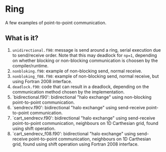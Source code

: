 Ring
====

A few examples of point-to-point communication.

What is it?
-----------
1. `unidirectional.f90`: message is send around a ring, serial execution
    due to send/receive order.  Note that this may deadlock for `np=1`,
    depending on whether blocking or non-blocking communication is choosen
    by the  compiler/runtime.
1. `nonbloking.f90`: example of non-blocking send, normal receive.
1. `nonbloking_f08.f90`: example of non-blocking send, normal receive,
    but using Fortran 2008 interface.
1. `deadlock.f90`: code that can result in a deadlock, depending on
    the communication method chosen by the implementation.
1. `bidirectional.f90': bidirectional "halo exchange" using non-blocking
    point-to-point communication.
1. `sendrecv.f90': bidirectional "halo exchange" using send-receive
    point-to-point communication.
1. `cart_sendrecv.f90': bidirectional "halo exchange" using send-receive
    point-to-point communication, neighbours on 1D Carthesian grid, found
    using shift operation.
1. `cart_sendrecv_f08.f90': bidirectional "halo exchange" using
    send-receive point-to-point communication, neighbours on 1D Carthesian
    grid, found using shift operation using Fortran 2008 interface.
